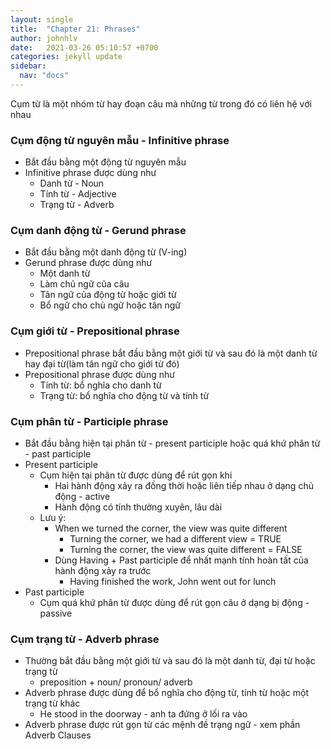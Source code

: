 ```yaml
---
layout: single
title:  "Chapter 21: Phrases"
author: johnhlv
date:   2021-03-26 05:10:57 +0700
categories: jekyll update
sidebar:
  nav: "docs"
---
```


Cụm từ là một nhóm từ hay đoạn câu mà những từ trong đó có liên hệ với nhau

### Cụm động từ nguyên mẫu - Infinitive phrase

* Bắt đầu bằng một động từ nguyên mẫu
* Infinitive phrase được dùng như
  * Danh từ - Noun
  * Tính từ - Adjective
  * Trạng từ - Adverb

### Cụm danh động từ - Gerund phrase

* Bắt đầu bằng một danh động từ (V-ing)
* Gerund phrase được dùng như
  * Một danh từ
  * Làm chủ ngữ của câu
  * Tân ngữ của động từ hoặc giới từ
  * Bổ ngữ cho chủ ngữ hoặc tân ngữ

### Cụm giới từ - Prepositional phrase

* Prepositional phrase bắt đầu bằng một giới từ và sau đó là một danh từ hay đại từ(làm tân ngữ cho giới từ đó)
* Prepositional phrase được dùng như
  * Tính từ: bổ nghĩa cho danh từ
  * Trạng từ: bổ nghĩa cho động từ và tính từ

### Cụm phân từ - Participle phrase

* Bắt đầu bằng hiện tại phân từ - present participle hoặc quá khứ phân từ - past participle
* Present participle
  * Cụm hiện tại phân từ được dùng để rút gọn khi
    * Hai hành động xảy ra đồng thời hoặc liên tiếp nhau ở dạng chủ động - active
    * Hành động có tính thường xuyên, lâu dài
  * Lưu ý:
    * When we turned the corner, the view was quite different
      * Turning the corner, we had a different view = TRUE
      * Turning the corner, the view was quite different = FALSE
    * Dùng Having + Past participle để nhất mạnh tính hoàn tất của hành động xảy ra trước
      * Having finished the work, John went out for lunch
* Past participle
  * Cụm quá khứ phân từ được dùng để rút gọn câu ở dạng bị động - passive

### Cụm trạng từ - Adverb phrase

* Thường bắt đầu bằng một giới từ và sau đó là một danh từ, đại từ hoặc trạng từ
  * preposition + noun/ pronoun/ adverb
* Adverb phrase được dùng để bổ nghĩa cho động từ, tính từ hoặc một trạng từ khác
  * He stood in the doorway - anh ta đứng ở lối ra vào
* Adverb phrase được rút gọn từ các mệnh đề trạng ngữ - xem phần Adverb Clauses
